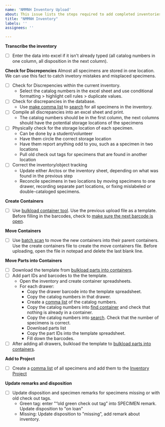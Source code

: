 ```yaml
---
name: 'NMMNH Inventory Upload'
about: This issue lists the steps required to add completed inventories and create object tracking for the New Mexico Museum of Natural History and Science Paleontology Collection
title: "NMMNH Inventory"
labels: ''
assignees: ''

---
```


**Transcribe the inventory**
- [ ] Enter the data into excel if it isn't already typed (all catalog numbers in one column, all disposition in the next column).

**Check for Discrepencies**
Almost all specimens are stored in one location. We can use this fact to catch invetory mistakes and misplaced specimens.
- [ ] Check for Discrepencies within the current inventory.
   - Select the catalog numbers in the excel sheet and use conditional formatting > highlight cell rules > duplicate values.
- [ ] Check for discrepancies in the database.
   - Use [make comma list](https://arctos.database.museum/DataServices/listerizer.cfm) to [search](https://arctos.database.museum/nmmnh_paleo) for all specimens in the inventory.
- [ ] Compile all discrepancies into an excel sheet and print.
   - The catalog numbers should be in the first column, the next columns should have the potential storage locations of the specimens
- [ ] Physically check for the storage location of each specimen.
   - Can be done by a student/volunteer
   - Have them circle the correct storage location
   - Have them report anything odd to you, such as a specimen in two locations
   - Pull old check out tags for specimens that are found in another location
- [ ] Correct the inventory/object tracking
   - Update either Arctos or the inventory sheet, depending on what was found in the previous step
   - Reconcile specimens in two locations by moving specimens to one drawer, recording separate part locations, or fixing mislabeled or double-cataloged specimens.

**Create Containers**
- [ ] Use [bulkload container tool](https://arctos.database.museum/tools/create_container.cfm?action=ld). Use the previous upload file as a template. Before filling in the barcodes, check to [make sure the next barcode is open](https://arctos.database.museum/findContainer.cfm).

**Move Containers**
- [ ] Use [batch scan](https://arctos.database.museum/batchScan.cfm?action=loadCSV) to move the new containers into their parent containers. Use the create containers file to create the move containers file. Before uploading, open the file in notepad and delete the last blank line.

**Move Parts into Containers**
- [ ] Download the template from [bulkload parts into containers](https://arctos.database.museum/tools/BulkloadPartContainer.cfm?action=ld).
- [ ] Add part IDs and barcodes to the the template.
   - Open the inventory and create container spreadsheets.
   - For each drawer:
      - Copy the drawer barcode into the template spreadsheet.
      - Copy the catalog numbers in that drawer.
      - Create a [comma list](https://arctos.database.museum/DataServices/listerizer.cfm) of the catalog numbers.
      - Copy the catalog numbers into [find container](https://arctos.database.museum/findContainer.cfm) and check that nothing is already in a container.
      - Copy the catalog numbers into [search](https://arctos.database.museum/nmmnh_paleo). Check that the number of specimens is correct.
      - Download parts list
      - Copy the part IDs into the template spreadsheet.
      - Fill down the barcodes.
- [ ] After adding all drawers, bulkload the template to [bulkload parts into containers](https://arctos.database.museum/tools/BulkloadPartContainer.cfm?action=ld).

**Add to Project**
- [ ] Create a [comma list](https://arctos.database.museum/DataServices/listerizer.cfm) of all specimens and add them to the [Inventory Project](https://arctos.database.museum/project/10003513)

**Update remarks and disposition**
- [ ] Update disposition and specimen remarks for specimens missing or with old check out tags.
   - Green tag: enter "“old green check out tag” into SPECIMEN remark. Update disposition to "on loan"
   - Missing: Update disposition to "missing", add remark about inventory.
